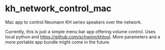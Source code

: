 # kh_network_control_mac

Mac app to control Neumann KH series speakers over the network.

Currently, this is just a simple menu bar app offering volume control. Uses local python and https://github.com/schwinn/khtool. More parameters and a more portable app bundle might come in the future.
